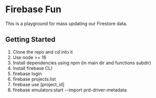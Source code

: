 # Firebase Fun
This is a playground for mass updating our Firestore data.
## Getting Started
1. Clone the repo and cd into it
2. Use node >= 16
3. Install dependencies using npm (in main dir and functions subdir)
4. Install firebase CLI
5. firebase login
6. firebase projects:list
7. firebase use [project_id]
8. firebase emulators:start --import prd-driver-metadata